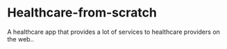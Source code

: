 # Healthcare-from-scratch
A healthcare app that provides a lot of services to healthcare providers on the web..
